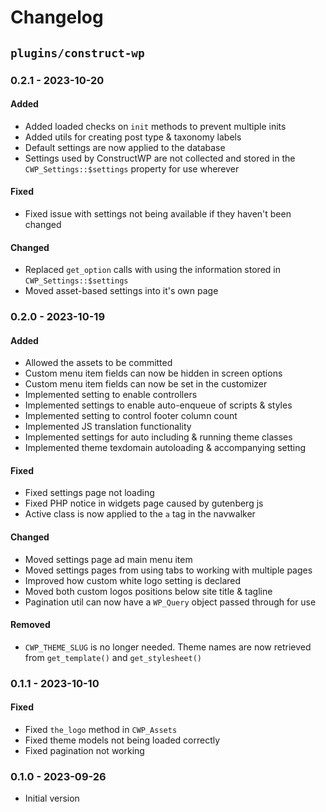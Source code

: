 # Changelog

## `plugins/construct-wp`

### 0.2.1 - 2023-10-20

#### Added

* Added loaded checks on `init` methods to prevent multiple inits
* Added utils for creating post type & taxonomy labels
* Default settings are now applied to the database
* Settings used by ConstructWP are not collected and stored in the `CWP_Settings::$settings` property for use wherever

#### Fixed

* Fixed issue with settings not being available if they haven't been changed

#### Changed

* Replaced `get_option` calls with using the information stored in `CWP_Settings::$settings`
* Moved asset-based settings into it's own page

### 0.2.0 - 2023-10-19

#### Added

* Allowed the assets to be committed
* Custom menu item fields can now be hidden in screen options
* Custom menu item fields can now be set in the customizer
* Implemented setting to enable controllers
* Implemented settings to enable auto-enqueue of scripts & styles
* Implemented setting to control footer column count
* Implemented JS translation functionality
* Implemented settings for auto including & running theme classes
* Implemented theme texdomain autoloading & accompanying setting

#### Fixed

* Fixed settings page not loading
* Fixed PHP notice in widgets page caused by gutenberg js
* Active class is now applied to the `a` tag in the navwalker

#### Changed

* Moved settings page ad main menu item
* Moved settings pages from using tabs to working with multiple pages
* Improved how custom white logo setting is declared
* Moved both custom logos positions below site title & tagline
* Pagination util can now have a `WP_Query` object passed through for use

#### Removed

* `CWP_THEME_SLUG` is no longer needed. Theme names are now retrieved from `get_template()` and `get_stylesheet()`

### 0.1.1 - 2023-10-10

#### Fixed

* Fixed `the_logo` method in `CWP_Assets`
* Fixed theme models not being loaded correctly
* Fixed pagination not working

### 0.1.0 - 2023-09-26

* Initial version

